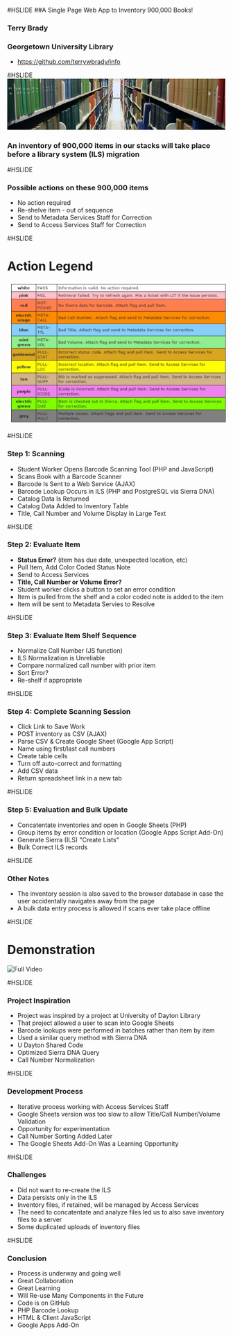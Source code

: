 #HSLIDE
##A Single Page Web App to Inventory 900,000 Books!

### Terry Brady
### Georgetown University Library

- <a target="_blank" href="https://github.com/terrywbrady/info">https://github.com/terrywbrady/info</a>

#HSLIDE
![Lauinger Library Stacks](presentation-files/stacks.jpg)

### An inventory of 900,000 items in our stacks will take place before a library system (ILS) migration

#HSLIDE
### Possible actions on these 900,000 items
- No action required
- Re-shelve item - out of sequence
- Send to Metadata Services Staff for Correction
- Send to Access Services Staff for Correction

#HSLIDE
# Action Legend
![Action Legend with the Tool](presentation-files/legend.jpg)

#HSLIDE
### Step 1: Scanning
- Student Worker Opens Barcode Scanning Tool (PHP and JavaScript)
- Scans Book with a Barcode Scanner
 - Barcode Is Sent to a Web Service (AJAX)
 - Barcode Lookup Occurs in ILS (PHP and PostgreSQL via Sierra DNA)
 - Catalog Data Is Returned 
- Catalog Data Added to Inventory Table
 - Title, Call Number and Volume Display in Large Text

#HSLIDE
### Step 2: Evaluate Item
- **Status Error?** (item has due date, unexpected location, etc)
 - Pull Item, Add Color Coded Status Note
 - Send to Access Services
- **Title, Call Number or Volume Error?**
 - Student worker clicks a button to set an error condition
 - Item is pulled from the shelf and a color coded note is added to the item
 - Item will be sent to Metadata Servies to Resolve

#HSLIDE
### Step 3: Evaluate Item Shelf Sequence
- Normalize Call Number (JS function)
 - ILS Normalization is Unreliable
- Compare normalized call number with prior item 
- Sort Error?
 - Re-shelf if appropriate
 
#HSLIDE
### Step 4: Complete Scanning Session
- Click Link to Save Work 
 - POST inventory as CSV (AJAX)
 - Parse CSV & Create Google Sheet (Google App Script)
  - Name using first/last call numbers
  - Create table cells
   - Turn off auto-correct and formatting
   - Add CSV data 
  - Return spreadsheet link in a new tab

#HSLIDE
### Step 5: Evaluation and Bulk Update
- Concatentate inventories and open in Google Sheets (PHP)
- Group items by error condition or location (Google Apps Script Add-On)
 - Generate Sierra (ILS) "Create Lists" 
 - Bulk Correct ILS records
 
#HSLIDE
### Other Notes
- The inventory session is also saved to the browser database in case the user accidentally navigates away from the page
- A bulk data entry process is allowed if scans ever take place offline

#HSLIDE
# Demonstration
![Full Video](https://www.youtube.com/embed/5X_QiX-E7aI?start=120)

#HSLIDE
### Project Inspiration
- Project was inspired by a project at University of Dayton Library 
 - That project allowed a user to scan into Google Sheets
 - Barcode lookups were performed in batches rather than item by item
 - Used a similar query method with Sierra DNA
- U Dayton Shared Code
 - Optimized Sierra DNA Query
 - Call Number Normalization
 
#HSLIDE
### Development Process
- Iterative process working with Access Services Staff
- Google Sheets version was too slow to allow Title/Call Number/Volume Validation
- Opportunity for experimentation
 - Call Number Sorting Added Later
 - The Google Sheets Add-On Was a Learning Opportunity
  
#HSLIDE
### Challenges
- Did not want to re-create the ILS 
 - Data persists only in the ILS
 - Inventory files, if retained, will be managed by Access Services
- The need to concatentate and analyze files led us to also save inventory files to a server
- Some duplicated uploads of inventory files

#HSLIDE
### Conclusion
- Process is underway and going well
- Great Collaboration
- Great Learning
- Will Re-use Many Components in the Future
- Code is on GitHub
 - PHP Barcode Lookup
 - HTML & Client JavaScript
 - Google Apps Add-On
